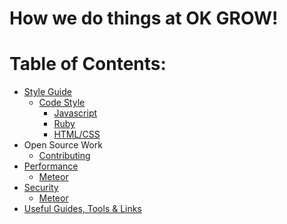 # How we do things at OK GROW!

Table of Contents:
=======

* [Style Guide](https://github.com/okgrow/guides/tree/master/style-guide)
  * [Code Style](https://github.com/okgrow/guides/tree/master/style-guide/code-style)
    * [Javascript](https://github.com/okgrow/guides/tree/master/style-guide/code-style/javascript)
    * [Ruby](https://github.com/okgrow/guides/tree/master/style-guide/code-style/ruby)
    * [HTML/CSS](https://github.com/okgrow/guides/tree/master/style-guide/code-style/html-css)
* Open Source Work
    * [Contributing](https://github.com/okgrow/guides/tree/master/open-source/contributing.md)
* [Performance](https://github.com/okgrow/guides/tree/master/performance)
  * [Meteor](https://github.com/okgrow/guides/tree/master/performance/meteor)
* [Security](https://github.com/okgrow/guides/tree/master/security)
  * [Meteor](https://github.com/okgrow/guides/tree/master/security/meteor)
* [Useful Guides, Tools & Links](https://github.com/okgrow/guides/tree/master/guides-tools-links)
